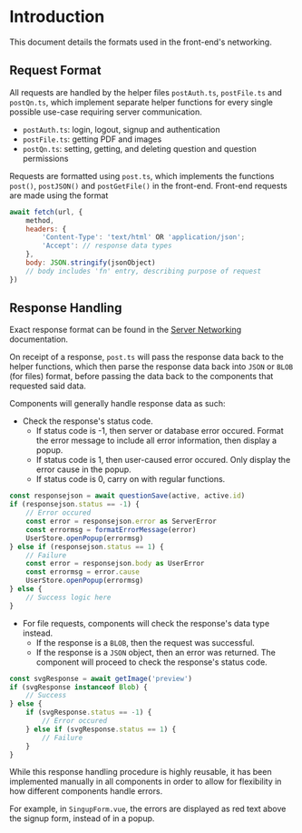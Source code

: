 # Introduction

This document details the formats used in the front-end's networking.

## Request Format

All requests are handled by the helper files `postAuth.ts`, `postFile.ts` and `postQn.ts`, which implement separate helper functions for every single possible use-case requiring server communication.
- `postAuth.ts`: login, logout, signup and authentication
- `postFile.ts`: getting PDF and images
- `postQn.ts`: setting, getting, and deleting question and question permissions

Requests are formatted using `post.ts`, which implements the functions `post()`, `postJSON()` and `postGetFile()` in the front-end. Front-end requests are made using the format
```js
await fetch(url, {
	method,
	headers: {
		'Content-Type': 'text/html' OR 'application/json';
        'Accept': // response data types
	},
	body: JSON.stringify(jsonObject)
	// body includes 'fn' entry, describing purpose of request
})
```

## Response Handling

Exact response format can be found in the [Server Networking](/documentation/server/Networking.md) documentation.

On receipt of a response, `post.ts` will pass the response data back to the helper functions, which then parse the response data back into `JSON` or `BLOB` (for files) format, before passing the data back to the components that requested said data.

Components will generally handle response data as such:
- Check the response's status code.
  - If status code is -1, then server or database error occured. Format the error message to include all error information, then display a popup.
  - If status code is 1, then user-caused error occured. Only display the error cause in the popup.
  - If status code is 0, carry on with regular functions.
```js
const responsejson = await questionSave(active, active.id)
if (responsejson.status == -1) {
    // Error occured
    const error = responsejson.error as ServerError
    const errormsg = formatErrorMessage(error)
    UserStore.openPopup(errormsg)
} else if (responsejson.status == 1) {
    // Failure
    const error = responsejson.body as UserError
    const errormsg = error.cause
    UserStore.openPopup(errormsg)
} else {
    // Success logic here
}
```
- For file requests, components will check the response's data type instead.
  - If the response is a `BLOB`, then the request was successful.
  - If the response is a `JSON` object, then an error was returned. The component will proceed to check the response's status code.
```js
const svgResponse = await getImage('preview')
if (svgResponse instanceof Blob) {
    // Success
} else {
    if (svgResponse.status == -1) {
        // Error occured
    } else if (svgResponse.status == 1) {
        // Failure
    }
}
```

While this response handling procedure is highly reusable, it has been implemented manually in all components in order to allow for flexibility in how different components handle errors. 

For example, in `SingupForm.vue`, the errors are displayed as red text above the signup form, instead of in a popup.
